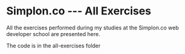 # Simplon.co --- All Exercises

All the exercises performed during my studies at the Simplon.co web developer school are presented here.

The code is in the all-exercises folder
